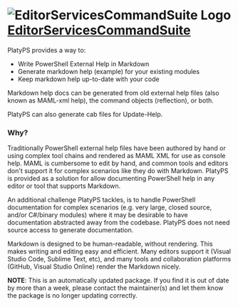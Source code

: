 # ![EditorServicesCommandSuite Logo](https://cdn.jsdelivr.net/gh/pauby/ChocoPackages@d3a195d0/icons/editor-services-command-suite.png "EditorServicesCommandSuite")[EditorServicesCommandSuite](https://chocolatey.org/packages/editor-services-command-suite)

PlatyPS provides a way to:

* Write PowerShell External Help in Markdown
* Generate markdown help (example) for your existing modules
* Keep markdown help up-to-date with your code

Markdown help docs can be generated from old external help files (also known as MAML-xml help), the command objects (reflection), or both.

PlatyPS can also generate cab files for Update-Help.

### Why?

Traditionally PowerShell external help files have been authored by hand or using complex tool chains and rendered as MAML XML for use as console help. MAML is cumbersome to edit by hand, and common tools and editors don't support it for complex scenarios like they do with Markdown. PlatyPS is provided as a solution for allow documenting PowerShell help in any editor or tool that supports Markdown.

An additional challenge PlatyPS tackles, is to handle PowerShell documentation for complex scenarios (e.g. very large, closed source, and/or C#/binary modules) where it may be desirable to have documentation abstracted away from the codebase. PlatyPS does not need source access to generate documentation.

Markdown is designed to be human-readable, without rendering. This makes writing and editing easy and efficient. Many editors support it (Visual Studio Code, Sublime Text, etc), and many tools and collaboration platforms (GitHub, Visual Studio Online) render the Markdown nicely.

**NOTE**: This is an automatically updated package. If you find it is out of date by more than a week, please contact the maintainer(s) and let them know the package is no longer updating correctly.

